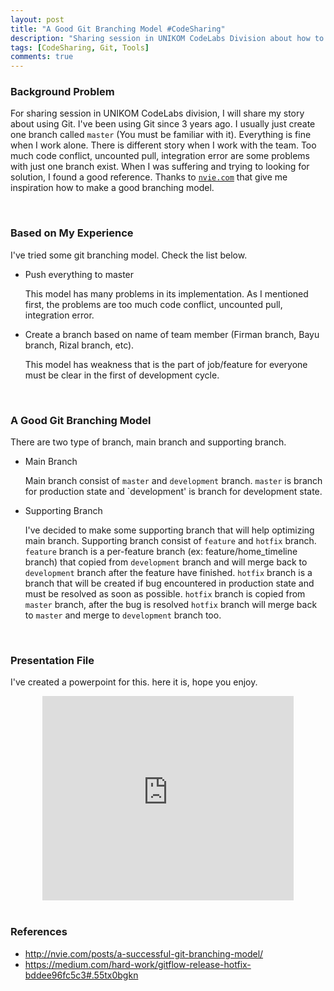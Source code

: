 ```yaml
---
layout: post
title: "A Good Git Branching Model #CodeSharing"
description: "Sharing session in UNIKOM CodeLabs Division about how to make a good git branching model"
tags: [CodeSharing, Git, Tools]
comments: true
---
```


### Background Problem
For sharing session in UNIKOM CodeLabs division, I will share my story about using Git. I've been using Git since 3 years ago. I usually just create one branch called `master` (You must be familiar with it). Everything is fine when I work alone. There is different story when I work with the team. Too much code conflict, uncounted pull, integration error are some problems with just one branch exist. <!-- more --> When I was suffering and trying to looking for solution, I found a good reference. Thanks to <a href="http://nvie.com/posts/a-successful-git-branching-model/">`nvie.com`</a> that give me inspiration how to make a good branching model.

<br/>

### Based on My Experience
I've tried some git branching model. Check the list below.

* Push everything to master

    This model has many problems in its implementation. As I mentioned first, the problems are too much code conflict, uncounted pull, integration error.

* Create a branch based on name of team member (Firman branch, Bayu branch, Rizal branch, etc).

    This model has weakness that is the part of job/feature for everyone must be clear in the first of development cycle. 

<br/>

### A Good Git Branching Model
There are two type of branch, main branch and supporting branch.

* Main Branch

    Main branch consist of `master` and `development` branch. `master` is branch for production state and `development' is branch for development state.

* Supporting Branch

    I've decided to make some supporting branch that will help optimizing main branch. Supporting branch consist of `feature` and `hotfix` branch. `feature` branch is a per-feature branch (ex: feature/home_timeline branch) that copied from `development` branch and will merge back to `development` branch after the feature have finished. `hotfix` branch is a branch that will be created if bug encountered in production state and must be resolved as soon as possible. `hotfix` branch is copied from `master` branch, after the bug is resolved `hotfix` branch will merge back to `master` and merge to `development` branch too.

<br/>

### Presentation File
I've created a powerpoint for this. here it is, hope you enjoy.
<center>
    <iframe src="https://onedrive.live.com/embed?cid=D6B4E1978EE2DE1B&resid=D6B4E1978EE2DE1B%213436&authkey=AMgMIIXKuGDsyNs&em=2" width="402" height="327" frameborder="0" scrolling="no"></iframe>
</center>

<br/>

### References

* <a href="http://nvie.com/posts/a-successful-git-branching-model/">http://nvie.com/posts/a-successful-git-branching-model/</a>
* <a href="https://medium.com/hard-work/gitflow-release-hotfix-bddee96fc5c3#.55tx0bgkn">https://medium.com/hard-work/gitflow-release-hotfix-bddee96fc5c3#.55tx0bgkn</a>